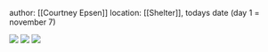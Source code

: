 author: [[Courtney Epsen]]
location: [[Shelter]], todays date (day 1 = november 7)

![](https://i.imgur.com/BhtvsCQ.jpeg)
![](https://i.imgur.com/lYL5Aq1.jpeg)
![](https://i.imgur.com/cKNQHCX.jpeg)
